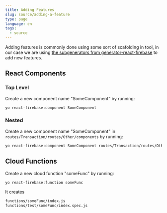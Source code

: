 ```yaml
---
title: Adding Features
slug: source/adding-a-feature
type: page
language: en
tags:
  - source
---
```


Adding features is commonly done using some sort of scafolding in tool, in our case we are using [the subgenerators from generator-react-firebase](https://github.com/prescottprue/generator-react-firebase#sub-generators) to add new features.

## React Components

### Top Level

Create a new component name "SomeComponent" by running:

  ```bash
  yo react-firebase:component SomeComponent
  ```

### Nested

Create a new component name "SomeComponent" in `routes/Transaction/routes/Other/components` by running:

  ```bash
  yo react-firebase:component SomeComponent routes/Transaction/routes/Other
  ```

## Cloud Functions

Create a new cloud function "someFunc" by running:

  ```bash
  yo react-firebase:function someFunc
  ```

It creates

  ```txt
  functions/someFunc/index.js
  functions/test/someFunc/index.spec.js
  ```
